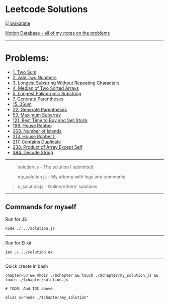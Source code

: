 # Leetcode Solutions
[![wakatime](https://wakatime.com/badge/user/849bb989-6c1a-4bb4-a5f1-ba937583da5f/project/d0b05c78-06be-40bb-9bca-1e26b4ccd8db.svg)](https://wakatime.com/badge/user/849bb989-6c1a-4bb4-a5f1-ba937583da5f/project/d0b05c78-06be-40bb-9bca-1e26b4ccd8db)

[Notion Database - all of my notes on the problems](https://enkr.notion.site/db6bbb891f264f37a64c99799ca2057d?v=0b3cf643151b4ec1b29a01eecce8bbb4)

---

# Problems:
- [1. Two Sum](./1/)
- [2. Add Two Numbers](./2/)
- [3. Longest Substring Without Repeating Characters](./3/)
- [4. Median of Two Sorted Arrays](./4/)
- [5. Longest Palindromic Substring](./5/)
- [7. Generate Parentheses](./7/)
- [15. 3Sum](./15/)
- [22. Generate Parentheses](./22/)
- [53. Maximum Subarray](./53/)
- [121. Best Time to Buy and Sell Stock](./121/)
- [198. House Robber](./198/)
- [200. Number of Islands](./200/)
- [213. House Robber II](./213/)
- [217. Contains Duplicate](./217/)
- [238. Product of Array Except Self](./238/)
- [394. Decode String](./394/)

---

> solution.js - The solution I submitted

> my_solution.js - My attemp with logs and comments

> o_solution.js - Online/others' solutions

---
## Commands for myself

Run for JS
```sh
node ./.../solution.js
```

---

Run for Elixir
```sh
iex ./.../solution.ex
```

---

Quick create in bash
```ssh
chapter=53 && mkdir ./$chapter && touch ./$chapter/my_solution.js && touch ./$chapter/solution.js

# TODO: And TOC above

alias x="node ./$chapter/my_solution"
```
